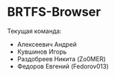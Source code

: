 # BRTFS-Browser

Текущая команда: 
- Алексеевич Андрей 
- Кувшинов Игорь
- Раздобреев Никита (Zo0MER)
- Федоров Евгений (Fedorov013)


